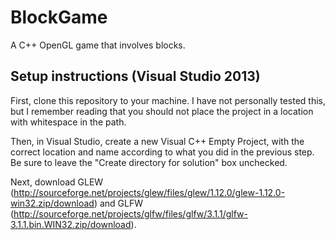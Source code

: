 # BlockGame

A C++ OpenGL game that involves blocks.

## Setup instructions (Visual Studio 2013)

First, clone this repository to your machine. I have not personally tested this, but I remember reading that you should not
place the project in a location with whitespace in the path.

Then, in Visual Studio, create a new Visual C++ Empty Project, with the correct location and name according to what you did in
the previous step. Be sure to leave the "Create directory for solution" box unchecked.

Next, download GLEW (http://sourceforge.net/projects/glew/files/glew/1.12.0/glew-1.12.0-win32.zip/download) and GLFW
(http://sourceforge.net/projects/glfw/files/glfw/3.1.1/glfw-3.1.1.bin.WIN32.zip/download).
